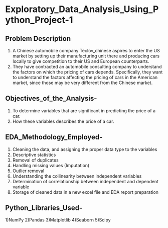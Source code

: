 # Exploratory_Data_Analysis_Using_Python_Project-1

## Problem Description

1) A Chinese automobile company Teclov_chinese aspires to enter the US market by setting up their manufacturing unit there and producing cars locally to give competition to their US and European counterparts. 
2) They have contracted an automobile consulting company to understand the factors on which the pricing of cars depends. Specifically, they want to understand the factors affecting the pricing of cars in the American market, since those may be very different from the Chinese market. 

## Objectives_of_the_Analysis-

1) To determine variables that are significant in predicting the price of a car.
2) How these variables describes the price of a car.

## EDA_Methodology_Employed- 

1) Cleaning the data, and assigning the proper data type to the variables
2) Descriptive statistics
3) Removal of duplicates
4) Handling missing values (Imputation)
5) Outlier removal 
6) Understanding the collinearity between independent variables
7) Determination of correlationship between independent and dependent variable
8) Storage of cleaned data in a new excel file and EDA report preparation

## Python_Libraries_Used-

1)NumPy
2)Pandas
3)Matplotlib
4)Seaborn
5)Scipy
